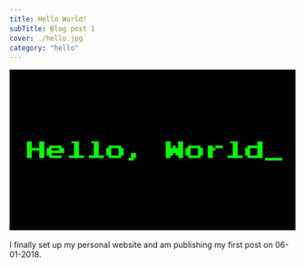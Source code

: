 ```yaml
---
title: Hello World! 
subTitle: Blog post 1
cover: ./hello.jpg
category: "hello"
---
```


![Hello](./hello.jpg)

I finally set up my personal website and am publishing my first post on 06-01-2018.
